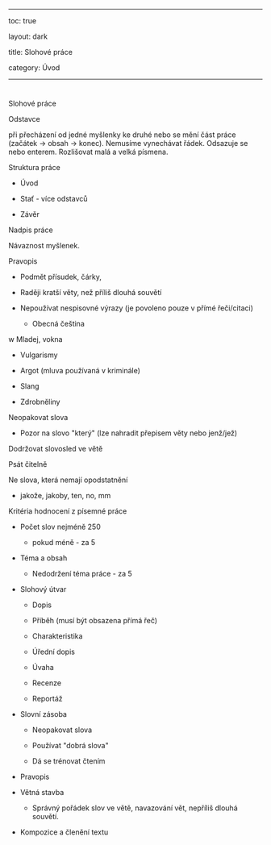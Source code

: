 
---

toc: true

layout: dark

title: Slohové práce 

category: Úvod 

---










#

 Slohové práce

Odstavce

při přecházení od jedné myšlenky ke druhé nebo se mění část práce (začátek -> obsah -> konec). Nemusíme vynechávat řádek. Odsazuje se <tab> nebo enterem. Rozlišovat malá a velká písmena.

Struktura práce

* Úvod

* Stať - více odstavců

* Závěr

Nadpis práce

Návaznost myšlenek.

Pravopis

* Podmět přísudek, čárky,

* Raději kratší věty, než příliš dlouhá souvětí

* Nepoužívat nespisovné výrazy (je povoleno pouze v přímé řeči/citaci)

  * Obecná čeština

w Mladej, vokna

* Vulgarismy

* Argot (mluva používaná v kriminále)

* Slang

* Zdrobněliny

Neopakovat slova

* Pozor na slovo "který" (lze nahradit přepisem věty nebo jenž/jež)

Dodržovat slovosled ve větě

Psát čitelně

Ne slova, která nemají opodstatnění

* jakože, jakoby, ten, no, mm

Kritéria hodnocení z písemné práce

* Počet slov nejméně 250

  * pokud méně - za 5

* Téma a obsah

  * Nedodržení téma práce - za 5

* Slohový útvar

  * Dopis

  * Příběh (musí být obsazena přímá řeč)

  * Charakteristika

  * Úřední dopis

  * Úvaha

  * Recenze

  * Reportáž

* Slovní zásoba

  * Neopakovat slova

  * Používat "dobrá slova"

  * Dá se trénovat čtením

* Pravopis

* Větná stavba

  * Správný pořádek slov ve větě, navazování vět, nepříliš dlouhá souvětí.

* Kompozice a členění textu


